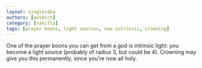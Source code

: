 ```yaml
---
layout: singleidea
authors: [aosdict]
category: [vanilla]
tags: [prayer boons, light sources, new intrinsic, crowning]
---
```

One of the prayer boons you can get from a god is intrinsic light: you become a light source (probably of radius 3, but could be 4). Crowning may give you this permanently, since you're now all holy.
